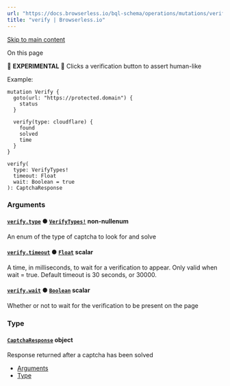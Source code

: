 ```yaml
---
url: "https://docs.browserless.io/bql-schema/operations/mutations/verify"
title: "verify | Browserless.io"
---
```


[Skip to main content](https://docs.browserless.io/bql-schema/operations/mutations/verify#__docusaurus_skipToContent_fallback)

On this page

🚨 **EXPERIMENTAL** 🚨
Clicks a verification button to assert human-like

Example:

```codeBlockLines_p187
mutation Verify {
  goto(url: "https://protected.domain") {
    status
  }

  verify(type: cloudflare) {
    found
    solved
    time
  }
}

```

```codeBlockLines_p187
verify(
  type: VerifyTypes!
  timeout: Float
  wait: Boolean = true
): CaptchaResponse

```

### Arguments [​](https://docs.browserless.io/bql-schema/operations/mutations/verify\#arguments "Direct link to Arguments")

#### [`verify.type`](https://docs.browserless.io/bql-schema/operations/mutations/verify\#) ● [`VerifyTypes!`](https://docs.browserless.io/bql-schema/types/enums/verify-types) non-nullenum [​](https://docs.browserless.io/bql-schema/operations/mutations/verify\#verifytypeverifytypes-- "Direct link to verifytypeverifytypes--")

An enum of the type of captcha to look for and solve

#### [`verify.timeout`](https://docs.browserless.io/bql-schema/operations/mutations/verify\#) ● [`Float`](https://docs.browserless.io/bql-schema/types/scalars/float) scalar [​](https://docs.browserless.io/bql-schema/operations/mutations/verify\#verifytimeoutfloat- "Direct link to verifytimeoutfloat-")

A time, in milliseconds, to wait for a verification to appear. Only valid when wait = true. Default timeout is 30 seconds, or 30000.

#### [`verify.wait`](https://docs.browserless.io/bql-schema/operations/mutations/verify\#) ● [`Boolean`](https://docs.browserless.io/bql-schema/types/scalars/boolean) scalar [​](https://docs.browserless.io/bql-schema/operations/mutations/verify\#verifywaitboolean- "Direct link to verifywaitboolean-")

Whether or not to wait for the verification to be present on the page

### Type [​](https://docs.browserless.io/bql-schema/operations/mutations/verify\#type "Direct link to Type")

#### [`CaptchaResponse`](https://docs.browserless.io/bql-schema/types/objects/captcha-response) object [​](https://docs.browserless.io/bql-schema/operations/mutations/verify\#captcharesponse- "Direct link to captcharesponse-")

Response returned after a captcha has been solved

- [Arguments](https://docs.browserless.io/bql-schema/operations/mutations/verify#arguments)
- [Type](https://docs.browserless.io/bql-schema/operations/mutations/verify#type)